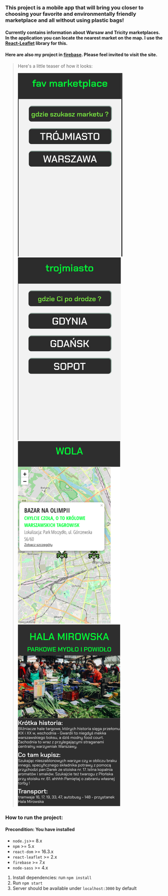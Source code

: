### This project is a mobile app that will bring you closer to choosing your favorite and environmentally friendly marketplace and all without using plastic bags!
#### Currently contains information about Warsaw and Tricity marketplaces. In the application you can locate the nearest market on the map. I use the [React-Leaflet](https://react-leaflet.js.org/) library for this.
#### Here are also my project in [firebase](https://console.firebase.google.com/u/2/project/detailsmarket-52617/database/firestore/data~2Fwarszawa~2F1). Please feel invited to visit the site. 

> Here's a little teaser of how it looks:
>
>![](src/assets/1_page.png) ![](src/assets/2_page.png)
>![](src/assets/3_page.png)   ![](src/assets/4_page.png)


### How to run the project: 
#### Precondition: You have installed
 * `node.js`>= 8.x
 * `npm` >= 5.x
 * `react-dom` >= 16.3.x 
 * `react-leaflet` >= 2.x
 * `firebase` >= 7.x
 * `node-sass` >= 4.x
 
 1. Install dependencies: run `npm install`
 2. Run `npm start`
 3. Server should be available under `localhost:3000` by default
 
 
